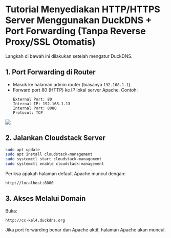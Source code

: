 
# Tutorial Menyediakan HTTP/HTTPS Server Menggunakan DuckDNS + Port Forwarding (Tanpa Reverse Proxy/SSL Otomatis)
Langkah di bawah ini dilakukan setelah mengatur DuckDNS.

## 1. Port Forwarding di Router
* Masuk ke halaman admin router (biasanya `192.168.1.1`).
* Forward port 80 (HTTP) ke IP lokal server Apache.
  Contoh:
  ```
  External Port: 80
  Internal IP: 192.168.1.13
  Internal Port: 8080
  Protocol: TCP
  ```
![](https://i.imgur.com/ifm2S7a.png)

## 2. Jalankan Cloudstack Server

```bash
sudo apt update
sudo apt install cloudstack-management
sudo systemctl start cloudstack-management
sudo systemctl enable cloudstack-management

```

Periksa apakah halaman default Apache muncul dengan:
```
http://localhost:8080

```

## 3. Akses Melalui Domain

Buka:
```
http://cc-kel4.duckdns.org
```

Jika port forwarding benar dan Apache aktif, halaman Apache akan muncul.
